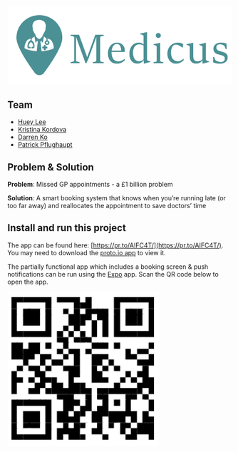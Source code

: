 ![logo](https://raw.githubusercontent.com/MedicusHatch/medicus/master/kdfjghfdkghds.png)

## Team

* [Huey Lee](https://github.com/hueyy/)
* [Kristina Kordova](https://github.com/KrisstinaKordova)
* [Darren Ko](https://github.com/darrenslko)
* [Patrick Pflughaupt](https://github.com/patrickpflughaupt)

## Problem & Solution

**Problem**: Missed GP appointments - a £1 billion problem

**Solution**: A smart booking system that knows when you’re running late (or too far away) and reallocates the appointment to save doctors’ time

## Install and run this project

The app can be found here: [https://pr.to/AIFC4T/](https://pr.to/AIFC4T/). You may need to download the [proto.io app](https://play.google.com/store/apps/details?id=io.proto.player) to view it.

The partially functional app which includes a booking screen & push notifications can be run using the [Expo](https://play.google.com/store/apps/details?id=host.exp.exponent) app. Scan the QR code below to open the app.

![QR](https://raw.githubusercontent.com/MedicusHatch/medicus/master/qr.png)
